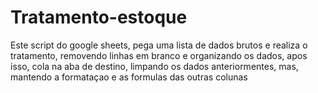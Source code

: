 # Tratamento-estoque
Este script do google sheets, pega uma lista de dados brutos e realiza o tratamento, removendo linhas em branco e organizando os dados, apos isso, cola na aba de destino, limpando os dados anteriormentes, mas, mantendo a formataçao e as formulas das outras colunas

